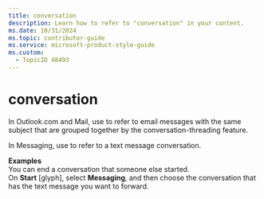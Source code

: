 ```yaml
---
title: conversation
description: Learn how to refer to "conversation" in your content.
ms.date: 10/31/2024
ms.topic: contributor-guide
ms.service: microsoft-product-style-guide
ms.custom:
  - TopicID 48493
---
```



# conversation

In Outlook.com and Mail, use to refer to email messages with the same subject that are grouped together by the conversation-threading feature.

In Messaging, use to refer to a text message conversation.

**Examples**  
You can end a conversation that someone else started.   
On **Start** [glyph], select **Messaging**, and then choose the conversation that has the text message you want to forward.   